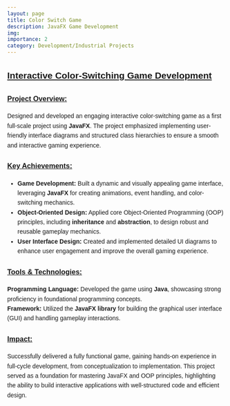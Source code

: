 ```yaml
---
layout: page
title: Color Switch Game
description: JavaFX Game Development
img:
importance: 2
category: Development/Industrial Projects
---
```


<div style="font-family: Arial, sans-serif; line-height: 1.6;">
  <h2 style="text-decoration: underline; font-weight: bold;">Interactive Color-Switching Game Development</h2>
  
  <h3 style="text-decoration: underline; font-weight: bold;">Project Overview:</h3>
  <p>
    Designed and developed an engaging interactive color-switching game as a first full-scale project using <b>JavaFX</b>. 
    The project emphasized implementing user-friendly interface diagrams and structured class hierarchies to ensure a 
    smooth and interactive gaming experience.
  </p>
  
  <h3 style="text-decoration: underline; font-weight: bold;">Key Achievements:</h3>
  <ul>
    <li>
      <b>Game Development:</b> Built a dynamic and visually appealing game interface, leveraging <b>JavaFX</b> for creating 
      animations, event handling, and color-switching mechanics.
    </li>
    <li>
      <b>Object-Oriented Design:</b> Applied core Object-Oriented Programming (OOP) principles, including 
      <b>inheritance</b> and <b>abstraction</b>, to design robust and reusable gameplay mechanics.
    </li>
    <li>
      <b>User Interface Design:</b> Created and implemented detailed UI diagrams to enhance user engagement and 
      improve the overall gaming experience.
    </li>
  </ul>

  <h3 style="text-decoration: underline; font-weight: bold;">Tools & Technologies:</h3>
  <p>
    <b>Programming Language:</b> Developed the game using <b>Java</b>, showcasing strong proficiency in foundational programming concepts.<br>
    <b>Framework:</b> Utilized the <b>JavaFX library</b> for building the graphical user interface (GUI) and handling gameplay interactions.
  </p>

  <h3 style="text-decoration: underline; font-weight: bold;">Impact:</h3>
  <p>
    Successfully delivered a fully functional game, gaining hands-on experience in full-cycle development, from 
    conceptualization to implementation. This project served as a foundation for mastering JavaFX and OOP principles, 
    highlighting the ability to build interactive applications with well-structured code and efficient design.
  </p>
</div>



